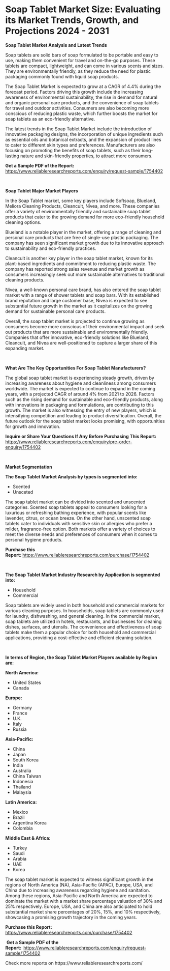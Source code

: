 <p><h1>Soap Tablet Market Size: Evaluating its Market Trends, Growth, and Projections 2024 - 2031</h1></p><p><strong>Soap Tablet Market Analysis and Latest Trends</strong></p>
<p><p>Soap tablets are solid bars of soap formulated to be portable and easy to use, making them convenient for travel and on-the-go purposes. These tablets are compact, lightweight, and can come in various scents and sizes. They are environmentally friendly, as they reduce the need for plastic packaging commonly found with liquid soap products.</p><p>The Soap Tablet Market is expected to grow at a CAGR of 4.4% during the forecast period. Factors driving this growth include the increasing awareness of environmental sustainability, the rise in demand for natural and organic personal care products, and the convenience of soap tablets for travel and outdoor activities. Consumers are also becoming more conscious of reducing plastic waste, which further boosts the market for soap tablets as an eco-friendly alternative.</p><p>The latest trends in the Soap Tablet Market include the introduction of innovative packaging designs, the incorporation of unique ingredients such as essential oils and botanical extracts, and the expansion of product lines to cater to different skin types and preferences. Manufacturers are also focusing on promoting the benefits of soap tablets, such as their long-lasting nature and skin-friendly properties, to attract more consumers.</p></p>
<p><strong>Get a Sample PDF of the Report:&nbsp;</strong> <a href="https://www.reliableresearchreports.com/enquiry/request-sample/1754402">https://www.reliableresearchreports.com/enquiry/request-sample/1754402</a></p>
<p>&nbsp;</p>
<p><strong>Soap Tablet Major Market Players</strong></p>
<p><p>In the Soap Tablet market, some key players include Softsoap, Blueland, Meliora Cleaning Products, Cleancult, Nivea, and more. These companies offer a variety of environmentally friendly and sustainable soap tablet products that cater to the growing demand for more eco-friendly household cleaning options.</p><p>Blueland is a notable player in the market, offering a range of cleaning and personal care products that are free of single-use plastic packaging. The company has seen significant market growth due to its innovative approach to sustainability and eco-friendly practices. </p><p>Cleancult is another key player in the soap tablet market, known for its plant-based ingredients and commitment to reducing plastic waste. The company has reported strong sales revenue and market growth as consumers increasingly seek out more sustainable alternatives to traditional cleaning products.</p><p>Nivea, a well-known personal care brand, has also entered the soap tablet market with a range of shower tablets and soap bars. With its established brand reputation and large customer base, Nivea is expected to see substantial future growth in the market as it capitalizes on the growing demand for sustainable personal care products.</p><p>Overall, the soap tablet market is projected to continue growing as consumers become more conscious of their environmental impact and seek out products that are more sustainable and environmentally friendly. Companies that offer innovative, eco-friendly solutions like Blueland, Cleancult, and Nivea are well-positioned to capture a larger share of this expanding market.</p></p>
<p>&nbsp;</p>
<p><strong>What Are The Key Opportunities For Soap Tablet Manufacturers?</strong></p>
<p><p>The global soap tablet market is experiencing steady growth, driven by increasing awareness about hygiene and cleanliness among consumers worldwide. The market is expected to continue to expand in the coming years, with a projected CAGR of around 4% from 2021 to 2026. Factors such as the rising demand for sustainable and eco-friendly products, along with innovations in packaging and formulations, are contributing to this growth. The market is also witnessing the entry of new players, which is intensifying competition and leading to product diversification. Overall, the future outlook for the soap tablet market looks promising, with opportunities for growth and innovation.</p></p>
<p><strong>Inquire or Share Your Questions If Any Before Purchasing This Report:</strong> <a href="https://www.reliableresearchreports.com/enquiry/pre-order-enquiry/1754402">https://www.reliableresearchreports.com/enquiry/pre-order-enquiry/1754402</a></p>
<p>&nbsp;</p>
<p><strong>Market Segmentation</strong></p>
<p><strong>The Soap Tablet Market Analysis by types is segmented into:</strong></p>
<p><ul><li>Scented</li><li>Unsceted</li></ul></p>
<p><p>The soap tablet market can be divided into scented and unscented categories. Scented soap tablets appeal to consumers looking for a luxurious or refreshing bathing experience, with popular scents like lavender, citrus, or ocean breeze. On the other hand, unscented soap tablets cater to individuals with sensitive skin or allergies who prefer a milder, fragrance-free option. Both markets offer a variety of choices to meet the diverse needs and preferences of consumers when it comes to personal hygiene products.</p></p>
<p><strong>Purchase this Report:&nbsp;</strong><a href="https://www.reliableresearchreports.com/purchase/1754402">https://www.reliableresearchreports.com/purchase/1754402</a></p>
<p>&nbsp;</p>
<p><strong>The Soap Tablet Market Industry Research by Application is segmented into:</strong></p>
<p><ul><li>Household</li><li>Commercial</li></ul></p>
<p><p>Soap tablets are widely used in both household and commercial markets for various cleaning purposes. In households, soap tablets are commonly used for laundry, dishwashing, and general cleaning. In the commercial market, soap tablets are utilized in hotels, restaurants, and businesses for cleaning dishes, surfaces, and utensils. The convenience and effectiveness of soap tablets make them a popular choice for both household and commercial applications, providing a cost-effective and efficient cleaning solution.</p></p>
<p>&nbsp;</p>
<p><strong>In terms of Region, the Soap Tablet Market Players available by Region are:</strong></p>
<p>
    <p> <strong> North America: </strong>
        <ul>
            <li>United States</li>
            <li>Canada</li>
        </ul>
        </p> 
    <p> <strong> Europe: </strong>
        <ul>
            <li>Germany</li>
            <li>France</li>
            <li>U.K.</li>
            <li>Italy</li>
            <li>Russia</li>
        </ul>
        </p> 
    <p> <strong> Asia-Pacific: </strong>
        <ul>
            <li>China</li>
            <li>Japan</li>
            <li>South Korea</li>
            <li>India</li>
            <li>Australia</li>
            <li>China Taiwan</li>
            <li>Indonesia</li>
            <li>Thailand</li>
            <li>Malaysia</li>
        </ul>
        </p> 
    <p> <strong> Latin America: </strong>
        <ul>
            <li>Mexico</li>
            <li>Brazil</li>
            <li>Argentina Korea</li>
            <li>Colombia</li>
        </ul>
        </p> 
    <p> <strong> Middle East & Africa: </strong>
        <ul>
            <li>Turkey</li>
            <li>Saudi</li>
            <li>Arabia</li>
            <li>UAE</li>
            <li>Korea</li>
        </ul>
    </p>
    </p>
<p><p>The soap tablet market is expected to witness significant growth in the regions of North America (NA), Asia-Pacific (APAC), Europe, USA, and China due to increasing awareness regarding hygiene and sanitation. Among these regions, Asia-Pacific and North America are expected to dominate the market with a market share percentage valuation of 30% and 25% respectively. Europe, USA, and China are also anticipated to hold substantial market share percentages of 20%, 15%, and 10% respectively, showcasing a promising growth trajectory in the coming years.</p></p>
<p><strong>Purchase this Report: </strong><a href="https://www.reliableresearchreports.com/purchase/1754402">https://www.reliableresearchreports.com/purchase/1754402</a></p>
<p>&nbsp;<strong>Get a Sample PDF of the Report:&nbsp;&nbsp;</strong><a href="https://www.reliableresearchreports.com/enquiry/request-sample/1754402">https://www.reliableresearchreports.com/enquiry/request-sample/1754402</a></p>
<p><strong></strong></p>
<p>Check more reports on https://www.reliableresearchreports.com/</p>